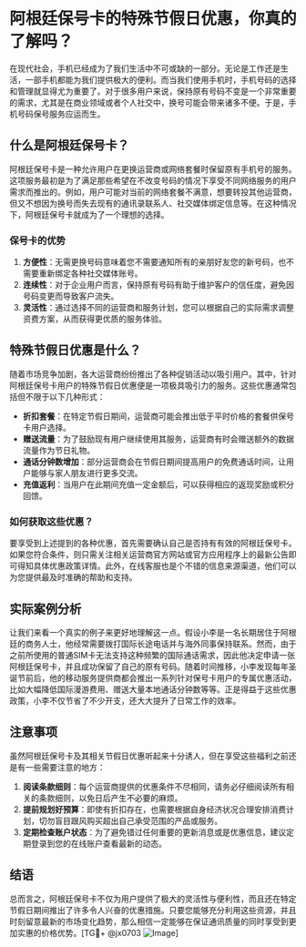 # 阿根廷保号卡的特殊节假日优惠，你真的了解吗？

在现代社会，手机已经成为了我们生活中不可或缺的一部分。无论是工作还是生活，一部手机都能为我们提供极大的便利。而当我们使用手机时，手机号码的选择和管理就显得尤为重要了。对于很多用户来说，保持原有号码不变是一个非常重要的需求，尤其是在商业领域或者个人社交中，换号可能会带来诸多不便。于是，手机号码保号服务应运而生。

## 什么是阿根廷保号卡？

阿根廷保号卡是一种允许用户在更换运营商或网络套餐时保留原有手机号的服务。这项服务最初是为了满足那些希望在不改变号码的情况下享受不同网络服务的用户需求而推出的。例如，用户可能对当前的网络套餐不满意，想要转投其他运营商，但又不想因为换号而失去现有的通讯录联系人、社交媒体绑定信息等。在这种情况下，阿根廷保号卡就成为了一个理想的选择。

### 保号卡的优势

1. **方便性**：无需更换号码意味着您不需要通知所有的亲朋好友您的新号码，也不需要重新绑定各种社交媒体账号。
2. **连续性**：对于企业用户而言，保持原有号码有助于维护客户的信任度，避免因号码变更而导致客户流失。
3. **灵活性**：通过选择不同的运营商和服务计划，您可以根据自己的实际需求调整资费方案，从而获得更优质的服务体验。

## 特殊节假日优惠是什么？

随着市场竞争加剧，各大运营商纷纷推出了各种促销活动以吸引用户。其中，针对阿根廷保号卡用户的特殊节假日优惠便是一项极具吸引力的服务。这些优惠通常包括但不限于以下几种形式：

- **折扣套餐**：在特定节假日期间，运营商可能会推出低于平时价格的套餐供保号卡用户选择。
- **赠送流量**：为了鼓励现有用户继续使用其服务，运营商有时会赠送额外的数据流量作为节日礼物。
- **通话分钟数增加**：部分运营商会在节假日期间提高用户的免费通话时间，让用户能够与家人朋友进行更多交流。
- **充值返利**：当用户在此期间充值一定金额后，可以获得相应的返现奖励或积分回馈。

### 如何获取这些优惠？

要享受到上述提到的各种优惠，首先需要确认自己是否持有有效的阿根廷保号卡。如果您符合条件，则只需关注相关运营商官方网站或官方应用程序上的最新公告即可得知具体优惠政策详情。此外，在线客服也是个不错的信息来源渠道，他们可以为您提供最及时准确的帮助和支持。

## 实际案例分析

让我们来看一个真实的例子来更好地理解这一点。假设小李是一名长期居住于阿根廷的商务人士，他经常需要拨打国际长途电话并与海外同事保持联系。然而，由于之前所使用的普通SIM卡无法支持这种频繁的国际通话需求，因此他决定申请一张阿根廷保号卡，并且成功保留了自己的原有号码。随着时间推移，小李发现每年圣诞节前后，他的移动服务提供商都会推出一系列针对保号卡用户的专属优惠活动，比如大幅降低国际漫游费用、赠送大量本地通话分钟数等等。正是得益于这些优惠政策，小李不仅节省了不少开支，还大大提升了日常工作的效率。

## 注意事项

虽然阿根廷保号卡及其相关节假日优惠听起来十分诱人，但在享受这些福利之前还是有一些需要注意的地方：

1. **阅读条款细则**：每个运营商提供的优惠条件不尽相同，请务必仔细阅读所有相关的条款细则，以免日后产生不必要的麻烦。
2. **提前规划好预算**：即使有折扣存在，也需要根据自身经济状况合理安排消费计划，切勿盲目跟风购买超出自己承受范围的产品或服务。
3. **定期检查账户状态**：为了避免错过任何重要的更新消息或是优惠信息，建议定期登录到您的在线账户查看最新的动态。

## 结语

总而言之，阿根廷保号卡不仅为用户提供了极大的灵活性与便利性，而且还在特定节假日期间推出了许多令人兴奋的优惠措施。只要您能够充分利用这些资源，并且时刻留意最新的市场变化趋势，那么相信一定能够在保证通讯质量的同时享受到更加实惠的价格优势。[TG💪+ @jx0703 ![Image](https://github.com/user-attachments/assets/dbca1d08-cadb-493c-b0ec-ad6f7a83f270)]